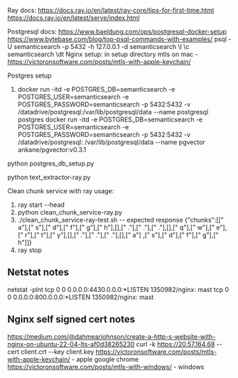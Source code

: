 Ray docs:
https://docs.ray.io/en/latest/ray-core/tips-for-first-time.html
https://docs.ray.io/en/latest/serve/index.html

Postgresql docs:
https://www.baeldung.com/ops/postgresql-docker-setup
https://www.bytebase.com/blog/top-psql-commands-with-examples/
psql -U semanticsearch -p 5432 -h 127.0.0.1 -d semanticsearch
\l
\c semanticsearch
\dt 
Nginx setup:
in setup directory
mtls on mac - https://victoronsoftware.com/posts/mtls-with-apple-keychain/

Postgres setup
1) docker run -itd -e POSTGRES_DB=semanticsearch -e POSTGRES_USER=semanticsearch -e POSTGRES_PASSWORD=semanticsearch -p 5432:5432 -v /datadrive/postgresql:/var/lib/postgresql/data --name postgresql postgres
docker run -itd -e POSTGRES_DB=semanticsearch -e POSTGRES_USER=semanticsearch -e POSTGRES_PASSWORD=semanticsearch -p 5432:5432 -v /datadrive/postgresql:
/var/lib/postgresql/data --name pgvector ankane/pgvector:v0.3.1

python postgres_db_setup.py

python text_extractor-ray.py

Clean chunk service with ray usage:
1) ray start --head
2) python clean_chunk_service-ray.py
3) ./clean_chunk_service-ray-test.sh
-- expected response
{"chunks":[[" a"],[" s"],[" d"],[" f"],[" g"],[" h"],[],[" ."],[" ."],[" ."],[],[" q"],[" w"],[" e"],[" r"],[" t"],[" y"],[],[" ."],[" ."],[" ."],[],[" a"]
,[" s"],[" d"],[" f"],[" g"],[" h"]]}
4) ray stop

Netstat notes
-------------
netstat -plnt
tcp        0      0 0.0.0.0:4430.0.0.0:*LISTEN      1350982/nginx: mast
tcp        0      0 0.0.0.0:800.0.0.0:*LISTEN      1350982/nginx: mast

Nginx self signed cert notes
----------------------------
https://medium.com/@dahmearjohnson/create-a-http-s-website-with-nginx-on-ubuntu-22-04-lts-af0d38265230
curl -k https://20.57.164.68 --cert client.crt --key client.key
https://victoronsoftware.com/posts/mtls-with-apple-keychain/ - apple google chrome
https://victoronsoftware.com/posts/mtls-with-windows/ - windows 
